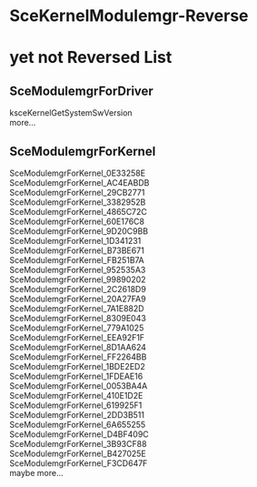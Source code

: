 # SceKernelModulemgr-Reverse

# yet not Reversed List

## SceModulemgrForDriver
ksceKernelGetSystemSwVersion<br>
more...<br>

## SceModulemgrForKernel
SceModulemgrForKernel_0E33258E<br>
SceModulemgrForKernel_AC4EABDB<br>
SceModulemgrForKernel_29CB2771<br>
SceModulemgrForKernel_3382952B<br>
SceModulemgrForKernel_4865C72C<br>
SceModulemgrForKernel_60E176C8<br>
SceModulemgrForKernel_9D20C9BB<br>
SceModulemgrForKernel_1D341231<br>
SceModulemgrForKernel_B73BE671<br>
SceModulemgrForKernel_FB251B7A<br>
SceModulemgrForKernel_952535A3<br>
SceModulemgrForKernel_99890202<br>
SceModulemgrForKernel_2C2618D9<br>
SceModulemgrForKernel_20A27FA9<br>
SceModulemgrForKernel_7A1E882D<br>
SceModulemgrForKernel_8309E043<br>
SceModulemgrForKernel_779A1025<br>
SceModulemgrForKernel_EEA92F1F<br>
SceModulemgrForKernel_8D1AA624<br>
SceModulemgrForKernel_FF2264BB<br>
SceModulemgrForKernel_1BDE2ED2<br>
SceModulemgrForKernel_1FDEAE16<br>
SceModulemgrForKernel_0053BA4A<br>
SceModulemgrForKernel_410E1D2E<br>
SceModulemgrForKernel_619925F1<br>
SceModulemgrForKernel_2DD3B511<br>
SceModulemgrForKernel_6A655255<br>
SceModulemgrForKernel_D4BF409C<br>
SceModulemgrForKernel_3B93CF88<br>
SceModulemgrForKernel_B427025E<br>
SceModulemgrForKernel_F3CD647F<br>
maybe more...<br>
